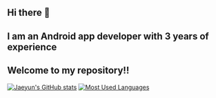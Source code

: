 ## Hi there 👋

## I am an Android app developer with 3 years of experience

## Welcome to my repository!!

[![Jaeyun's GitHub stats](https://github-readme-stats.vercel.app/api?username=jaeyun9292)]()
[![Most Used Languages](https://github-readme-stats.vercel.app/api/top-langs/?username=jaeyun9292&langs_count=10&layout=compact)]()
